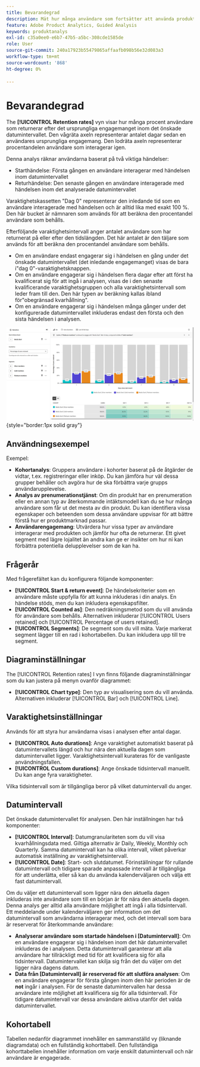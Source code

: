 ```yaml
---
title: Bevarandegrad
description: Mät hur många användare som fortsätter att använda produkten.
feature: Adobe Product Analytics, Guided Analysis
keywords: produktanalys
exl-id: c35a0ee0-e6b7-47b5-a5bc-308cde1585de
role: User
source-git-commit: 240a17923b55479865affaafb098b56e32d083a3
workflow-type: tm+mt
source-wordcount: '868'
ht-degree: 0%

---
```


# Bevarandegrad

The **[!UICONTROL Retention rates]** vyn visar hur många procent användare som returnerar efter det ursprungliga engagemanget inom det önskade datumintervallet. Den vågräta axeln representerar antalet dagar sedan en användares ursprungliga engagemang. Den lodräta axeln representerar procentandelen användare som interagerar igen.

Denna analys räknar användarna baserat på två viktiga händelser:

* Starthändelse: Första gången en användare interagerar med händelsen inom datumintervallet
* Returhändelse: Den senaste gången en användare interagerade med händelsen inom det analyserade datumintervallet

Varaktighetskassetten &quot;Dag 0&quot; representerar den inledande tid som en användare interagerade med händelsen och är alltid lika med exakt 100 %. Den här bucket är nämnaren som används för att beräkna den procentandel användare som behålls.

Efterföljande varaktighetsintervall anger antalet användare som har returnerat på eller efter den tidslängden. Det här antalet är den täljare som används för att beräkna den procentandel användare som behålls.

* Om en användare endast engagerar sig i händelsen en gång under det önskade datumintervallet (det inledande engagemanget) visas de bara i&quot;dag 0&quot;-varaktighetsknappen.
* Om en användare engagerar sig i händelsen flera dagar efter att först ha kvalificerat sig för att ingå i analysen, visas de i den senaste kvalificerande varaktighetsgruppen och alla varaktighetsintervall som leder fram till den. Den här typen av beräkning kallas ibland för&quot;obegränsad kvarhållning&quot;.
* Om en användare engagerar sig i händelsen många gånger under det konfigurerade datumintervallet inkluderas endast den första och den sista händelsen i analysen.

![Bevarandefrekvens, bild](../assets/retention-rates.png){style="border:1px solid gray"}

## Användningsexempel

Exempel:

* **Kohortanalys**: Gruppera användare i kohorter baserat på de åtgärder de vidtar, t.ex. registreringar eller inköp. Du kan jämföra hur väl dessa grupper behåller och avgöra hur de ska förbättra varje grupps användarupplevelse.
* **Analys av prenumerationstjänst**: Om din produkt har en prenumeration eller en annan typ av återkommande intäktsmodell kan du se hur många användare som får ut det mesta av din produkt. Du kan identifiera vissa egenskaper och beteenden som dessa användare uppvisar för att bättre förstå hur er produktmarknad passar.
* **Användarengagemang**: Utvärdera hur vissa typer av användare interagerar med produkten och jämför hur ofta de returnerar. Ett givet segment med lägre lojalitet än andra kan ge er insikter om hur ni kan förbättra potentiella delupplevelser som de kan ha.

## Frågerår

Med frågerefältet kan du konfigurera följande komponenter:

* **[!UICONTROL Start & return event]**: De händelsekriterier som en användare måste uppfylla för att kunna inkluderas i din analys. En händelse stöds, men du kan inkludera egenskapsfilter.
* **[!UICONTROL Counted as]**: Den nedräkningsmetod som du vill använda för användare som behålls. Alternativen inkluderar [!UICONTROL Users retained] och [!UICONTROL Percentage of users retained].
* **[!UICONTROL Segments]**: De segment som du vill mäta. Varje markerat segment lägger till en rad i kohortabellen. Du kan inkludera upp till tre segment.

## Diagraminställningar

The [!UICONTROL Retention rates] I vyn finns följande diagraminställningar som du kan justera på menyn ovanför diagrammet:

* **[!UICONTROL Chart type]**: Den typ av visualisering som du vill använda. Alternativen inkluderar [!UICONTROL Bar] och [!UICONTROL Line].

## Varaktighetsinställningar

Används för att styra hur användarna visas i analysen efter antal dagar.

* **[!UICONTROL Auto durations]**: Ange varaktighet automatiskt baserat på datumintervallets längd och hur nära den aktuella dagen som datumintervallet ligger. Varaktighetsintervall kurateras för de vanligaste användningsfallen.
* **[!UICONTROL Custom durations]**: Ange önskade tidsintervall manuellt. Du kan ange fyra varaktigheter.

Vilka tidsintervall som är tillgängliga beror på vilket datumintervall du anger.

## Datumintervall

Det önskade datumintervallet för analysen. Den här inställningen har två komponenter:

* **[!UICONTROL Interval]**: Datumgranulariteten som du vill visa kvarhållningsdata med. Giltiga alternativ är Daily, Weekly, Monthly och Quarterly. Samma datumintervall kan ha olika intervall, vilket påverkar automatisk inställning av varaktighetsintervall.
* **[!UICONTROL Date]**: Start- och slutdatumet. Förinställningar för rullande datumintervall och tidigare sparade anpassade intervall är tillgängliga för att underlätta, eller så kan du använda kalenderväljaren och välja ett fast datumintervall.

Om du väljer ett datumintervall som ligger nära den aktuella dagen inkluderas inte användare som till en början är för nära den aktuella dagen. Denna analys ger alltid alla användare möjlighet att ingå i alla tidsintervall. Ett meddelande under kalenderväljaren ger information om det datumintervall som användarna interagerar med, och det intervall som bara är reserverat för återkommande användare:

* **Analyserar användare som startade händelsen i [Datumintervall]**: Om en användare engagerar sig i händelsen inom det här datumintervallet inkluderas de i analysen. Detta datumintervall garanterar att alla användare har tillräckligt med tid för att kvalificera sig för alla tidsintervall. Datumintervallet kan skilja sig från det du väljer om det ligger nära dagens datum.
* **Data från [Datumintervall] är reserverad för att slutföra analysen**: Om en användare engagerar för första gången inom den här perioden är de **not** ingår i analysen. För de senaste datumintervallen har dessa användare inte möjlighet att kvalificera sig för alla tidsintervall. För tidigare datumintervall var dessa användare aktiva utanför det valda datumintervallet.

## Kohortabell

Tabellen nedanför diagrammet innehåller en sammanställd vy (liknande diagramdata) och en fullständig kohorttabell. Den fullständiga kohorttabellen innehåller information om varje enskilt datumintervall och när användare är engagerade.
